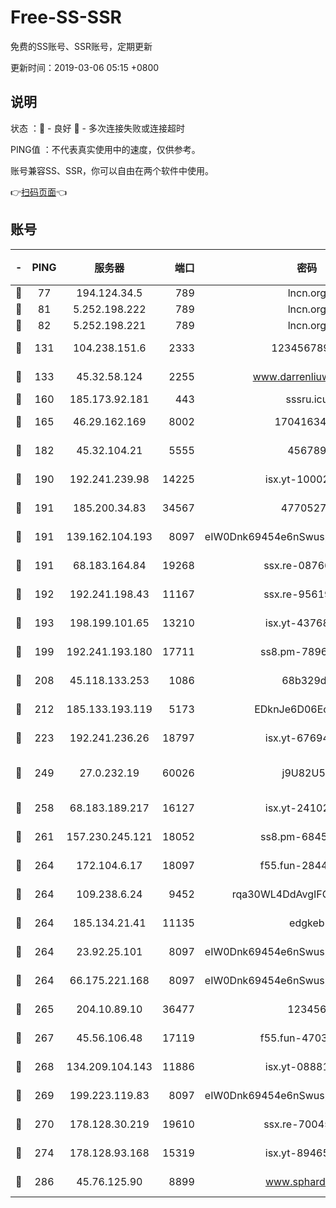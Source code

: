 # Free-SS-SSR

免费的SS账号、SSR账号，定期更新

更新时间：2019-03-06 05:15 +0800

## 说明

状态     ：🙂 - 良好 🙁 - 多次连接失败或连接超时

PING值   ：不代表真实使用中的速度，仅供参考。

账号兼容SS、SSR，你可以自由在两个软件中使用。

👉[扫码页面](https://liesauer.github.io/free-ss-ssr.github.io/)👈

## 账号

|-|PING|服务器|端口|密码|加密方式|区域|
|:----:|:----:|:-----:|-----:|:----:|:----:|:----:|
|🙂|77|194.124.34.5|789|lncn.org|rc4|JP|
|🙂|81|5.252.198.222|789|lncn.org|rc4|JP|
|🙂|82|5.252.198.221|789|lncn.org|rc4|JP|
|🙂|131|104.238.151.6|2333|12345678900|aes-256-cfb|JP|
|🙂|133|45.32.58.124|2255|www.darrenliuwei.com|aes-256-cfb|JP|
|🙂|160|185.173.92.181|443|sssru.icu|rc4-md5|RU|
|🙂|165|46.29.162.169|8002|1704163453|aes-256-cfb|RU|
|🙂|182|45.32.104.21|5555|456789|aes-256-cfb|SG|
|🙂|190|192.241.239.98|14225|isx.yt-10002331|aes-256-cfb|US|
|🙂|191|185.200.34.83|34567|47705279|aes-256-cfb|US|
|🙂|191|139.162.104.193|8097|eIW0Dnk69454e6nSwuspv9DmS201tQ0D|aes-256-cfb|JP|
|🙂|191|68.183.164.84|19268|ssx.re-08766670|aes-256-cfb|US|
|🙂|192|192.241.198.43|11167|ssx.re-95619566|aes-256-cfb|US|
|🙂|193|198.199.101.65|13210|isx.yt-43768936|aes-256-cfb|US|
|🙂|199|192.241.193.180|17711|ss8.pm-78965598|aes-256-cfb|US|
|🙂|208|45.118.133.253|1086|68b329da|aes-256-cfb|SG|
|🙂|212|185.133.193.119|5173|EDknJe6D06EoWDaw|aes-256-cfb|US|
|🙂|223|192.241.236.26|18797|isx.yt-67694274|aes-256-cfb|US|
|🙂|249|27.0.232.19|60026|j9U82U53|xchacha20-ietf-poly1305|HK|
|🙂|258|68.183.189.217|16127|isx.yt-24102866|aes-256-cfb|SG|
|🙂|261|157.230.245.121|18052|ss8.pm-68457462|aes-256-cfb|SG|
|🙂|264|172.104.6.17|18097|f55.fun-28441819|aes-256-cfb|US|
|🙂|264|109.238.6.24|9452|rqa30WL4DdAvgIFG6Fs3znzTa|aes-256-cfb|FR|
|🙂|264|185.134.21.41|11135|edgkeb|aes-256-cfb|GB|
|🙂|264|23.92.25.101|8097|eIW0Dnk69454e6nSwuspv9DmS201tQ0D|aes-256-cfb|US|
|🙂|264|66.175.221.168|8097|eIW0Dnk69454e6nSwuspv9DmS201tQ0D|aes-256-cfb|US|
|🙂|265|204.10.89.10|36477|123456|aes-256-cfb|US|
|🙂|267|45.56.106.48|17119|f55.fun-47038034|aes-256-cfb|US|
|🙂|268|134.209.104.143|11886|isx.yt-08881056|aes-256-cfb|SG|
|🙂|269|199.223.119.83|8097|eIW0Dnk69454e6nSwuspv9DmS201tQ0D|aes-256-cfb|US|
|🙂|270|178.128.30.219|19610|ssx.re-70045890|aes-256-cfb|SG|
|🙂|274|178.128.93.168|15319|isx.yt-89465296|aes-256-cfb|SG|
|🙂|286|45.76.125.90|8899|www.sphard.com|aes-256-cfb|JP|
